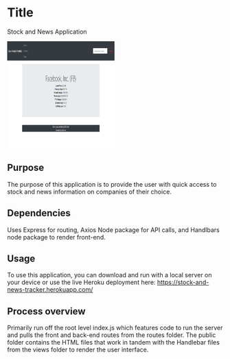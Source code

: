 # Title
<p>Stock and News Application</p>
<a href="https://stock-and-news-tracker.herokuapp.com/"><img src="public\images\Capture30.png" height="250px" width="250px"></img></a>

## Purpose
The purpose of this application is to provide the user with quick access to stock and news information on companies of their choice.

## Dependencies
Uses Express for routing, Axios Node package for API calls, and Handlbars node package to render front-end.

## Usage
To use this application, you can download and run with a local server on your device or use the live Heroku deployment here: <a href="https://stock-and-news-tracker.herokuapp.com/">https://stock-and-news-tracker.herokuapp.com/</a>

## Process overview
Primarily run off the root level index.js which features code to run the server and pulls the front and back-end routes from the routes folder. The public folder contains the HTML files that work in tandem with the Handlebar files from the views folder to render the user interface.